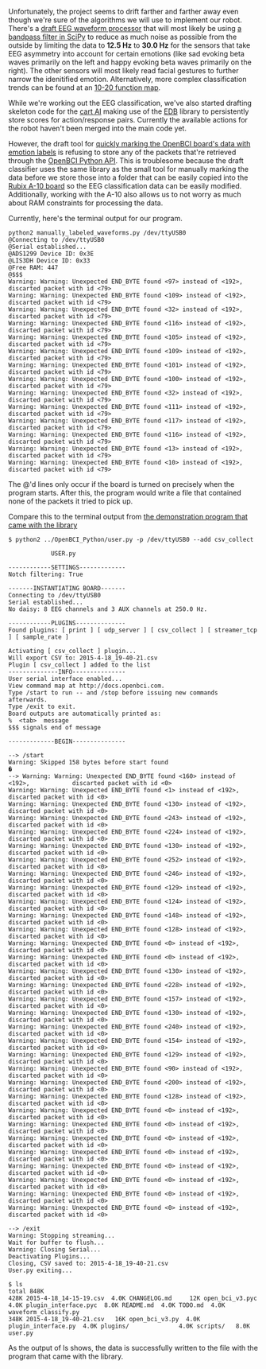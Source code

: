 <!-- 
.. title: Troubles with the OpenBCI Python library only when used outside of the demo program
.. slug: troubles-with-the-openbci-python-library-only-when-used-outside-of-the-demo-program
.. date: 2015-04-18 19:37:28 UTC-07:00
.. tags: arduino,openbci,linux,python,rubix
.. category: 
.. link: 
.. description: 
.. type: text
.. author: phora
-->

Unfortunately, the project seems to drift farther and farther away even though
we're sure of the algorithms we will use to implement our robot. There's a [draft EEG waveform processor](https://github.com/RoboBrainz/OpenBCI_EEG_Classifier) that will most likely be using [a bandpass filter in SciPy](http://wiki.scipy.org/Cookbook/ButterworthBandpass) 
to reduce as much noise as possible from the outside by limiting the data to 
**12.5 Hz** to **30.0 Hz** for the sensors that take EEG asymmetry into account for certain emotions (like sad
evoking beta waves primarily on the left and happy evoking beta waves primarily on the right). The other sensors will most likely read facial gestures to further narrow the idenitified emotion. Alternatively, more
complex classification trends can be found at an [10-20 function map](https://sites.google.com/site/biofeedbackpages/function-map).

While we're working out the EEG classification, we've also started drafting skeleton code for the
[cart AI](https://github.com/RoboBrainz/Thought-Reactive-Robot-Friend/blob/master/ActionDBTest/ActionDBTest.ino) 
making use of the [EDB](https://code.google.com/p/arduino-edb/) library to persistently store scores for action/response pairs. Currently the available actions for the robot haven't been merged into the main code yet.

However, the draft tool for [quickly marking the OpenBCI board's data with emotion labels](https://gist.github.com/phora/331728d46e3dcd0e3200#file-manually_labeled_waveforms-py) 
is refusing to store any of the packets that're retrieved through the [OpenBCI Python API](https://github.com/OpenBCI/OpenBCI_Python). 
This is troublesome because the draft classifier uses the same library as the small tool for manually marking
the data before we store those into a folder that can be easily copied into the [Rubix A-10 board](http://smartrubix.com/start-here/) so the EEG classification data can be easily modified. 
Additionally, working with the A-10 also allows us to not worry as much about RAM constraints for processing the data.

Currently, here's the terminal output for our program.

```
python2 manually_labeled_waveforms.py /dev/ttyUSB0 
@Connecting to /dev/ttyUSB0
@Serial established...
@ADS1299 Device ID: 0x3E
@LIS3DH Device ID: 0x33
@Free RAM: 447
@$$$
Warning: Warning: Unexpected END_BYTE found <97> instead of <192>,            discarted packet with id <79>
Warning: Warning: Unexpected END_BYTE found <109> instead of <192>,            discarted packet with id <79>
Warning: Warning: Unexpected END_BYTE found <32> instead of <192>,            discarted packet with id <79>
Warning: Warning: Unexpected END_BYTE found <116> instead of <192>,            discarted packet with id <79>
Warning: Warning: Unexpected END_BYTE found <105> instead of <192>,            discarted packet with id <79>
Warning: Warning: Unexpected END_BYTE found <109> instead of <192>,            discarted packet with id <79>
Warning: Warning: Unexpected END_BYTE found <101> instead of <192>,            discarted packet with id <79>
Warning: Warning: Unexpected END_BYTE found <100> instead of <192>,            discarted packet with id <79>
Warning: Warning: Unexpected END_BYTE found <32> instead of <192>,            discarted packet with id <79>
Warning: Warning: Unexpected END_BYTE found <111> instead of <192>,            discarted packet with id <79>
Warning: Warning: Unexpected END_BYTE found <117> instead of <192>,            discarted packet with id <79>
Warning: Warning: Unexpected END_BYTE found <116> instead of <192>,            discarted packet with id <79>
Warning: Warning: Unexpected END_BYTE found <13> instead of <192>,            discarted packet with id <79>
Warning: Warning: Unexpected END_BYTE found <10> instead of <192>,            discarted packet with id <79>
```
The @'d lines only occur if the board is turned on precisely when the program starts.
After this, the program would write a file that contained none of the packets it tried to pick up.


Compare this to the terminal output from [the demonstration program that came with the library](https://github.com/OpenBCI/OpenBCI_Python/blob/master/user.py)
```
$ python2 ../OpenBCI_Python/user.py -p /dev/ttyUSB0 --add csv_collect

			USER.py

------------SETTINGS-------------
Notch filtering: True

-------INSTANTIATING BOARD-------
Connecting to /dev/ttyUSB0
Serial established...
No daisy: 8 EEG channels and 3 AUX channels at 250.0 Hz.

------------PLUGINS--------------
Found plugins: [ print ] [ udp_server ] [ csv_collect ] [ streamer_tcp ] [ sample_rate ]

Activating [ csv_collect ] plugin...
Will export CSV to: 2015-4-18_19-40-21.csv
Plugin [ csv_collect ] added to the list
--------------INFO---------------
User serial interface enabled...
View command map at http://docs.openbci.com.
Type /start to run -- and /stop before issuing new commands afterwards.
Type /exit to exit. 
Board outputs are automatically printed as: 
%  <tab>  message
$$$ signals end of message

-------------BEGIN---------------

--> /start
Warning: Skipped 158 bytes before start found
�
--> Warning: Warning: Unexpected END_BYTE found <160> instead of <192>,            discarted packet with id <0>
Warning: Warning: Unexpected END_BYTE found <1> instead of <192>,            discarted packet with id <0>
Warning: Warning: Unexpected END_BYTE found <130> instead of <192>,            discarted packet with id <0>
Warning: Warning: Unexpected END_BYTE found <243> instead of <192>,            discarted packet with id <0>
Warning: Warning: Unexpected END_BYTE found <224> instead of <192>,            discarted packet with id <0>
Warning: Warning: Unexpected END_BYTE found <130> instead of <192>,            discarted packet with id <0>
Warning: Warning: Unexpected END_BYTE found <252> instead of <192>,            discarted packet with id <0>
Warning: Warning: Unexpected END_BYTE found <246> instead of <192>,            discarted packet with id <0>
Warning: Warning: Unexpected END_BYTE found <129> instead of <192>,            discarted packet with id <0>
Warning: Warning: Unexpected END_BYTE found <124> instead of <192>,            discarted packet with id <0>
Warning: Warning: Unexpected END_BYTE found <148> instead of <192>,            discarted packet with id <0>
Warning: Warning: Unexpected END_BYTE found <128> instead of <192>,            discarted packet with id <0>
Warning: Warning: Unexpected END_BYTE found <0> instead of <192>,            discarted packet with id <0>
Warning: Warning: Unexpected END_BYTE found <0> instead of <192>,            discarted packet with id <0>
Warning: Warning: Unexpected END_BYTE found <130> instead of <192>,            discarted packet with id <0>
Warning: Warning: Unexpected END_BYTE found <228> instead of <192>,            discarted packet with id <0>
Warning: Warning: Unexpected END_BYTE found <157> instead of <192>,            discarted packet with id <0>
Warning: Warning: Unexpected END_BYTE found <130> instead of <192>,            discarted packet with id <0>
Warning: Warning: Unexpected END_BYTE found <240> instead of <192>,            discarted packet with id <0>
Warning: Warning: Unexpected END_BYTE found <154> instead of <192>,            discarted packet with id <0>
Warning: Warning: Unexpected END_BYTE found <129> instead of <192>,            discarted packet with id <0>
Warning: Warning: Unexpected END_BYTE found <90> instead of <192>,            discarted packet with id <0>
Warning: Warning: Unexpected END_BYTE found <200> instead of <192>,            discarted packet with id <0>
Warning: Warning: Unexpected END_BYTE found <128> instead of <192>,            discarted packet with id <0>
Warning: Warning: Unexpected END_BYTE found <0> instead of <192>,            discarted packet with id <0>
Warning: Warning: Unexpected END_BYTE found <0> instead of <192>,            discarted packet with id <0>
Warning: Warning: Unexpected END_BYTE found <0> instead of <192>,            discarted packet with id <0>
Warning: Warning: Unexpected END_BYTE found <0> instead of <192>,            discarted packet with id <0>
Warning: Warning: Unexpected END_BYTE found <0> instead of <192>,            discarted packet with id <0>
Warning: Warning: Unexpected END_BYTE found <0> instead of <192>,            discarted packet with id <0>
Warning: Warning: Unexpected END_BYTE found <0> instead of <192>,            discarted packet with id <0>
Warning: Warning: Unexpected END_BYTE found <0> instead of <192>,            discarted packet with id <0>

--> /exit
Warning: Stopping streaming...
Wait for buffer to flush...
Warning: Closing Serial...
Deactivating Plugins...
Closing, CSV saved to: 2015-4-18_19-40-21.csv
User.py exiting...

$ ls
total 848K
428K 2015-4-18_14-15-19.csv  4.0K CHANGELOG.md     12K open_bci_v3.pyc      4.0K plugin_interface.pyc  8.0K README.md  4.0K TODO.md  4.0K waveform_classify.py
348K 2015-4-18_19-40-21.csv   16K open_bci_v3.py  4.0K plugin_interface.py  4.0K plugins/              4.0K scripts/   8.0K user.py
```

As the output of ls shows, the data is successfully written to the file with the program that came with the library.
